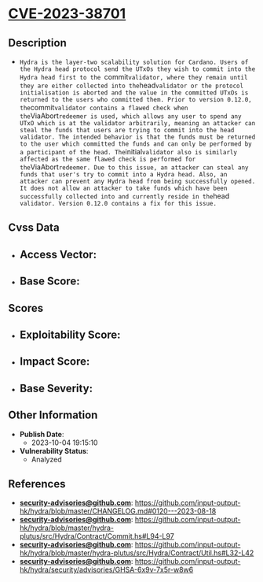
# [CVE-2023-38701](https://cve.mitre.org/cgi-bin/cvename.cgi?name=CVE-2023-38701)

## Description

- `Hydra is the layer-two scalability solution for Cardano. Users of the Hydra head protocol send the UTxOs they wish to commit into the Hydra head first to the `commit` validator, where they remain until they are either collected into the `head` validator or the protocol initialisation is aborted and the value in the committed UTxOs is returned to the users who committed them. Prior to version 0.12.0, the `commit` validator contains a flawed check when the `ViaAbort` redeemer is used, which allows any user to spend any UTxO which is at the validator arbitrarily, meaning an attacker can steal the funds that users are trying to commit into the head validator. The intended behavior is that the funds must be returned to the user which committed the funds and can only be performed by a participant of the head. The `initial` validator also is similarly affected as the same flawed check is performed for the `ViaAbort` redeemer. Due to this issue, an attacker can steal any funds that user's try to commit into a Hydra head. Also, an attacker can prevent any Hydra head from being successfully opened. It does not allow an attacker to take funds which have been successfully collected into and currently reside in the `head` validator. Version 0.12.0 contains a fix for this issue.`

## Cvss Data

- **Access Vector**:
  - 
- **Base Score**:
  - 

## Scores

- **Exploitability Score**:
  - 
- **Impact Score**:
  - 
- **Base Severity**:
  - 

## Other Information

- **Publish Date**:
  - 2023-10-04 19:15:10
- **Vulnerability Status**:
  - Analyzed

## References

- **security-advisories@github.com**: https://github.com/input-output-hk/hydra/blob/master/CHANGELOG.md#0120---2023-08-18
- **security-advisories@github.com**: https://github.com/input-output-hk/hydra/blob/master/hydra-plutus/src/Hydra/Contract/Commit.hs#L94-L97
- **security-advisories@github.com**: https://github.com/input-output-hk/hydra/blob/master/hydra-plutus/src/Hydra/Contract/Util.hs#L32-L42
- **security-advisories@github.com**: https://github.com/input-output-hk/hydra/security/advisories/GHSA-6x9v-7x5r-w8w6
